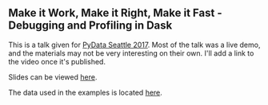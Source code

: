 ## Make it Work, Make it Right, Make it Fast - Debugging and Profiling in Dask

This is a talk given for [PyData Seattle
2017](https://pydata.org/seattle2017/). Most of the talk was a live demo, and
the materials may not be very interesting on their own. I'll add a link to the
video once it's published.

Slides can be viewed [here](http://jcrist.github.io/talks/profile_and_debug_dask/slides.html).

The data used in the examples is located
[here](https://github.com/jcrist/dask-tutorial-pydata-seattle-2017/blob/master/data/nycflights.tar.gz).
